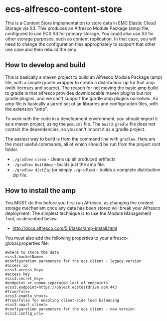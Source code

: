 ecs-alfresco-content-store
===
This is a Content Store implementation to store data in EMC Elastic Cloud Storage via S3. This produces an Alfresco Module Package (amp) file, configured to use ECS S3 for primary storage. You could also use S3 for other storage purposes, such as content replication. In that case, you will need to change the configuration files appropriately to support that other use case and then rebuild the amp.

How to develop and build
---
This is basically a maven project to build an Alfresco Module Package (amp) file, with a simple gradle wrapper to create a distribution zip for that amp (with licenses and source). The reason for not moving the basic amp build to gradle is that alfresco provides downloadable maven plugins but not gradle plugins, and we can't support the gradle amp plugins ourselves. An amp file is basically a jarred set of jar libraries and configuration files, with the extension "amp".

To work with the code in a development environment, you should import it as a maven project, using the `pom.xml` file. The `build.gradle` file does not contain the dependencies, so you can't import it as a gradle project.

The easiest way to build is from the command line with `gradlew`. Here are the most useful commands, all of which should be run from the project root folder.
  - `./gradlew clean` - cleans up all produced artifacts
  - `./gradlew buildAmp` - builds just the amp file.
  - `./gradlew distZip` (or simply `./gradlew`) - builds a complete distribution zip file.

How to install the amp
---
You MUST do this before you first run Alfresco, as changing the content storage mechanism once any data has been stored will break your Alfresco deployment. The simplest technique is to use the Module Management Tool, as described below.
  - http://docs.alfresco.com/5.1/tasks/amp-install.html

You must also add the following properties to your alfresco-global.properties file:

    #where to store the data
    ecss3.bucketName=
    #configuration parameters for the ecs client - legacy version
    #access id
    ecss3.access_key=
    #access key
    ecss3.secret_key=
    #endpoint or comma-separated lost of endpoints
    ecss3.endpoint=https://object.ecstestdrive.com:443
    #true/false
    ecss3.enable_vhost=
    #true/false for enabling client-side load balancing
    ecss3.smart_client=
    #configuration parameters for the ecs client - new version
    ecss3.config_uri=

